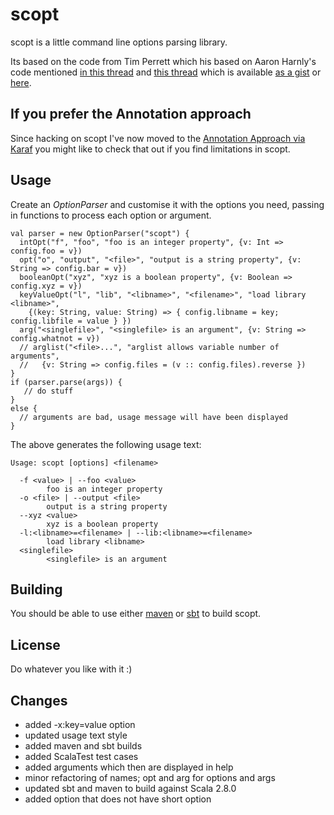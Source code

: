 scopt
=====

scopt is a little command line options parsing library.

Its based on the code from Tim Perrett which his based on Aaron Harnly's code
mentioned [in this thread](http://old.nabble.com/-scala--CLI-library--ts19391923.html#a19391923) and
[this thread](http://old.nabble.com/Parsing-command-lines-argument-in-a-%22scalaesque%22-way-tp26592006p26595257.html)
which is available [as a gist](http://gist.github.com/246481) or [here](http://harnly.net/tmp/OptionsParser.scala).

If you prefer the Annotation approach
-------------------------------------

Since hacking on scopt I've now moved to the [Annotation Approach via Karaf](https://github.com/jstrachan/scopt/blob/master/Karaf.md) you might like to check that out if you find limitations in scopt.

Usage
-----

Create an *OptionParser* and customise it with the options you need, passing in functions to process each option or argument.

    val parser = new OptionParser("scopt") {
      intOpt("f", "foo", "foo is an integer property", {v: Int => config.foo = v})
      opt("o", "output", "<file>", "output is a string property", {v: String => config.bar = v})
      booleanOpt("xyz", "xyz is a boolean property", {v: Boolean => config.xyz = v})
      keyValueOpt("l", "lib", "<libname>", "<filename>", "load library <libname>",
        {(key: String, value: String) => { config.libname = key; config.libfile = value } })
      arg("<singlefile>", "<singlefile> is an argument", {v: String => config.whatnot = v})
      // arglist("<file>...", "arglist allows variable number of arguments",
      //   {v: String => config.files = (v :: config.files).reverse })
    }
    if (parser.parse(args)) {
       // do stuff
    }
    else {
      // arguments are bad, usage message will have been displayed
    }

The above generates the following usage text:

    Usage: scopt [options] <filename>
    
      -f <value> | --foo <value>
            foo is an integer property
      -o <file> | --output <file>
            output is a string property
      --xyz <value>
            xyz is a boolean property
      -l:<libname>=<filename> | --lib:<libname>=<filename>
            load library <libname>
      <singlefile>
            <singlefile> is an argument

Building
--------

You should be able to use either [maven](http://maven.apache.org) or [sbt](http://code.google.com/p/simple-build-tool/) to build scopt.


License
-------

Do whatever you like with it :)

Changes
-------

* added -x:key=value option 
* updated usage text style
* added maven and sbt builds
* added ScalaTest test cases
* added arguments which then are displayed in help
* minor refactoring of names; opt and arg for options and args
* updated sbt and maven to build against Scala 2.8.0 
* added option that does not have short option
